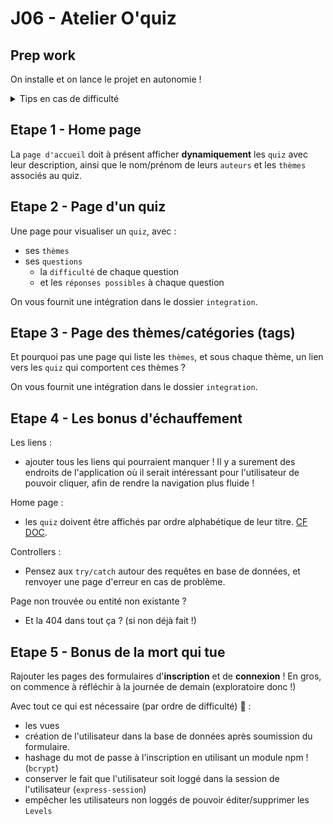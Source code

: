 # J06 - Atelier O'quiz

## Prep work 

On installe et on lance le projet en autonomie !

<details><summary>
Tips en cas de difficulté
</summary>

Au hasard :
- `npm install`
- `npm run db:reset` pour remettre la BDD à plat !
- `.env` avec les bonnes valeurs 😉
- créer l'user et la BDD `oquiz` si ça n'a pas été fait
- lancer le projet `npm run dev`

</details>

## Etape 1 - Home page

La `page d'accueil` doit à présent afficher **dynamiquement** les `quiz` avec leur description, ainsi que le nom/prénom de leurs `auteurs` et les `thèmes` associés au quiz.

## Etape 2 - Page d'un quiz

Une page pour visualiser un `quiz`, avec :
- ses `thèmes`
- ses `questions`
  - la `difficulté` de chaque question
  - et les `réponses possibles` à chaque question

On vous fournit une intégration dans le dossier `integration`.

## Etape 3 - Page des thèmes/catégories (tags)

Et pourquoi pas une page qui liste les `thèmes`, et sous chaque thème, un lien vers les `quiz` qui comportent ces thèmes ? 

On vous fournit une intégration dans le dossier `integration`.

## Etape 4 - Les bonus d'échauffement

Les liens : 
- ajouter tous les liens qui pourraient manquer ! Il y a surement des endroits de l'application où il serait intéressant pour l'utilisateur de pouvoir cliquer, afin de rendre la navigation plus fluide ! 

Home page :
- les `quiz` doivent être affichés par ordre alphabétique de leur titre. [CF DOC](https://sequelize.org/docs/v6/core-concepts/model-querying-basics/#ordering).

Controllers : 
- Pensez aux `try/catch` autour des requêtes en base de données, et renvoyer une page d'erreur en cas de problème.

Page non trouvée ou entité non existante ?
- Et la 404 dans tout ça ? (si non déjà fait !)

## Etape 5 - Bonus de la mort qui tue

Rajouter les pages des formulaires d'**inscription** et de **connexion** ! En gros, on commence à réfléchir à la journée de demain (exploratoire donc !)

Avec tout ce qui est nécessaire (par ordre de difficulté) 💪 : 
- les vues
- création de l'utilisateur dans la base de données après soumission du formulaire.
- hashage du mot de passe à l'inscription en utilisant un module npm ! (`bcrypt`)
- conserver le fait que l'utilisateur soit loggé dans la session de l'utilisateur (`express-session`)
- empêcher les utilisateurs non loggés de pouvoir éditer/supprimer les `Levels`
